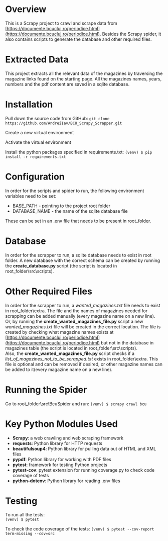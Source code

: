# Overview
This is a Scrapy project to crawl and scrape data from [https://documente.bcucluj.ro/periodice.html](https://documente.bcucluj.ro/periodice.html).
Besides the Scrapy spider, it also contains scripts to generate the database and other required
files. 


# Extracted Data
This project extracts all the relevant data of the magazines by traversing the magazine links found on the starting page.
All the magazines names, years, numbers and the pdf content are saved in a sqlite database. 


# Installation
Pull down the source code from GitHub:
`git clone https://github.com/AndreiIav/BCU_Scrapy_Scrapper.git`

Create a new virtual environment

Activate the virtual environment

Install the python packages specified in requirements.txt:
`(venv) $ pip install -r requirements.txt`


# Configuration
In order for the scripts and spider to run, the following environment variables
need to be set:
- BASE_PATH - pointing to the project root folder
- DATABASE_NAME - the name of the sqlite database file

These can be set in an .env file that needs to be present in root_folder.

# Database
In order for the scrapper to run, a sqlite database needs to exist in root folder.
A new database with the correct schema can be created by running the **create_database.py** script
(the script is located in root_folder\src\scripts).


# Other Required Files
In order for the scrapper to run, a *wanted_magazines.txt* file needs to exist in root_folder\extra.
The file and the names of magazines needed for scrapping can be added manually (every magazine name
on a new line).\
Or, by running the **create_wanted_magazines_file.py** script a new *wanted_magazines.txt* file will be
created in the correct location. The file is created by checking what magazine names exists at [https://documente.bcucluj.ro/periodice.html](https://documente.bcucluj.ro/periodice.html)
but not in the database in magazines table (the script is located in root_folder\src\scripts).\
Also, the **create_wanted_magazines_file.py** script checks if a *list_of_magazines_not_to_be_scrapped.txt*
exists in root_folder\extra. This file is optional and can be removed if desired, or other magazine names can be added to it(every magazine name on a new line).

# Running the Spider
Go to root_folder\src\BcuSpider and run:
`(venv) $ scrapy crawl bcu`


# Key Python Modules Used
- **Scrapy**: a web crawling and web scraping framework
- **requests**: Python library for HTTP requests
- **beautifulsoup4**: Python library for pulling data out of HTML and XML files
- **pypdf**: Python library for working with PDF files
- **pytest**: framework for testing Python projects
- **pytest-cov**: pytest extension for running coverage\.py to check code coverage of tests
- **python-dotenv**: Python library for reading .env files


# Testing
To run all the tests:\
`(venv) $ pytest`

To check the code coverage of the tests:
`(venv) $ pytest --cov-report term-missing --cov=src`